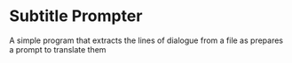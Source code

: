 # Subtitle Prompter

A simple program that extracts the lines of dialogue from a file as prepares a prompt to translate them
